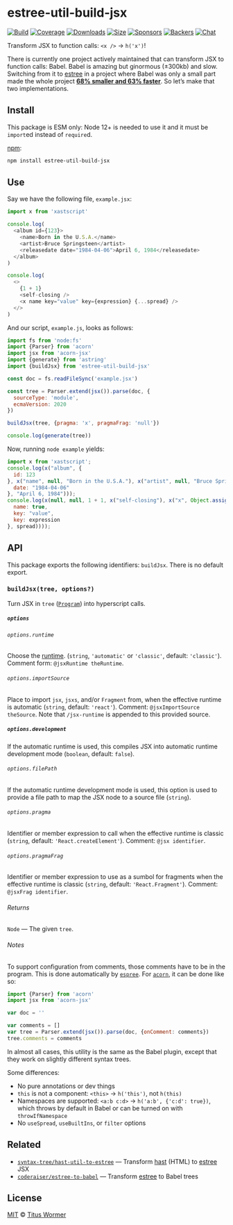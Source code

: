 # estree-util-build-jsx

[![Build][build-badge]][build]
[![Coverage][coverage-badge]][coverage]
[![Downloads][downloads-badge]][downloads]
[![Size][size-badge]][size]
[![Sponsors][sponsors-badge]][collective]
[![Backers][backers-badge]][collective]
[![Chat][chat-badge]][chat]

Transform JSX to function calls: `<x />` -> `h('x')`!

There is currently one project actively maintained that can transform JSX to
function calls: Babel.
Babel is amazing but ginormous (±300kb) and slow.
Switching from it to [estree][] in a project where Babel was only a small part
made the whole project [**68% smaller and 63% faster**][pr].
So let’s make that two implementations.

## Install

This package is ESM only: Node 12+ is needed to use it and it must be `import`ed
instead of `require`d.

[npm][]:

```sh
npm install estree-util-build-jsx
```

## Use

Say we have the following file, `example.jsx`:

```js
import x from 'xastscript'

console.log(
  <album id={123}>
    <name>Born in the U.S.A.</name>
    <artist>Bruce Springsteen</artist>
    <releasedate date="1984-04-06">April 6, 1984</releasedate>
  </album>
)

console.log(
  <>
    {1 + 1}
    <self-closing />
    <x name key="value" key={expression} {...spread} />
  </>
)
```

And our script, `example.js`, looks as follows:

```js
import fs from 'node:fs'
import {Parser} from 'acorn'
import jsx from 'acorn-jsx'
import {generate} from 'astring'
import {buildJsx} from 'estree-util-build-jsx'

const doc = fs.readFileSync('example.jsx')

const tree = Parser.extend(jsx()).parse(doc, {
  sourceType: 'module',
  ecmaVersion: 2020
})

buildJsx(tree, {pragma: 'x', pragmaFrag: 'null'})

console.log(generate(tree))
```

Now, running `node example` yields:

```js
import x from 'xastscript';
console.log(x("album", {
  id: 123
}, x("name", null, "Born in the U.S.A."), x("artist", null, "Bruce Springsteen"), x("releasedate", {
  date: "1984-04-06"
}, "April 6, 1984")));
console.log(x(null, null, 1 + 1, x("self-closing"), x("x", Object.assign({
  name: true,
  key: "value",
  key: expression
}, spread))));
```

## API

This package exports the following identifiers: `buildJsx`.
There is no default export.

### `buildJsx(tree, options?)`

Turn JSX in `tree` ([`Program`][program]) into hyperscript calls.

##### `options`

###### `options.runtime`

Choose the [runtime][].
(`string`, `'automatic'` or `'classic'`, default: `'classic'`).
Comment form: `@jsxRuntime theRuntime`.

###### `options.importSource`

Place to import `jsx`, `jsxs`, and/or `Fragment` from, when the effective
runtime is automatic (`string`, default: `'react'`).
Comment: `@jsxImportSource theSource`.
Note that `/jsx-runtime` is appended to this provided source.

##### `options.development`

If the automatic runtime is used, this compiles JSX into automatic runtime
development mode (`boolean`, default: `false`).

###### `options.filePath`

If the automatic runtime development mode is used, this option is used to
provide a file path to map the JSX node to a source file (`string`).

###### `options.pragma`

Identifier or member expression to call when the effective runtime is classic
(`string`, default: `'React.createElement'`).
Comment: `@jsx identifier`.

###### `options.pragmaFrag`

Identifier or member expression to use as a sumbol for fragments when the
effective runtime is classic (`string`, default: `'React.Fragment'`).
Comment: `@jsxFrag identifier`.

###### Returns

`Node` — The given `tree`.

###### Notes

To support configuration from comments, those comments have to be in the
program.
This is done automatically by [`espree`][espree].
For [`acorn`][acorn], it can be done like so:

```js
import {Parser} from 'acorn'
import jsx from 'acorn-jsx'

var doc = ''

var comments = []
var tree = Parser.extend(jsx()).parse(doc, {onComment: comments})
tree.comments = comments
```

In almost all cases, this utility is the same as the Babel plugin, except that
they work on slightly different syntax trees.

Some differences:

*   No pure annotations or dev things
*   `this` is not a component: `<this>` -> `h('this')`, not `h(this)`
*   Namespaces are supported: `<a:b c:d>` -> `h('a:b', {'c:d': true})`,
    which throws by default in Babel or can be turned on with `throwIfNamespace`
*   No `useSpread`, `useBuiltIns`, or `filter` options

## Related

*   [`syntax-tree/hast-util-to-estree`](https://github.com/syntax-tree/hast-util-to-estree)
    — Transform [hast](https://github.com/syntax-tree/hast) (HTML) to [estree][]
    JSX
*   [`coderaiser/estree-to-babel`](https://github.com/coderaiser/estree-to-babel)
    — Transform [estree][] to Babel trees

## License

[MIT][license] © [Titus Wormer][author]

<!-- Definitions -->

[build-badge]: https://github.com/syntax-tree/estree-util-build-jsx/workflows/main/badge.svg

[build]: https://github.com/syntax-tree/estree-util-build-jsx/actions

[coverage-badge]: https://img.shields.io/codecov/c/github/syntax-tree/estree-util-build-jsx.svg

[coverage]: https://codecov.io/github/syntax-tree/estree-util-build-jsx

[downloads-badge]: https://img.shields.io/npm/dm/estree-util-build-jsx.svg

[downloads]: https://www.npmjs.com/package/estree-util-build-jsx

[size-badge]: https://img.shields.io/bundlephobia/minzip/estree-util-build-jsx.svg

[size]: https://bundlephobia.com/result?p=estree-util-build-jsx

[sponsors-badge]: https://opencollective.com/unified/sponsors/badge.svg

[backers-badge]: https://opencollective.com/unified/backers/badge.svg

[collective]: https://opencollective.com/unified

[chat-badge]: https://img.shields.io/badge/chat-discussions-success.svg

[chat]: https://github.com/syntax-tree/unist/discussions

[npm]: https://docs.npmjs.com/cli/install

[license]: license

[author]: https://wooorm.com

[acorn]: https://github.com/acornjs/acorn

[estree]: https://github.com/estree/estree

[espree]: https://github.com/eslint/espree

[program]: https://github.com/estree/estree/blob/master/es5.md#programs

[pr]: https://github.com/mdx-js/mdx/pull/1399

[runtime]: https://reactjs.org/blog/2020/09/22/introducing-the-new-jsx-transform.html
